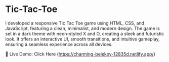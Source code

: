 # Tic-Tac-Toe
I developed a responsive Tic Tac Toe game using HTML, CSS, and JavaScript, featuring a clean, minimalist, and modern design. The game is set in a dark theme with neon-styled X and O, creating a sleek and futuristic look. It offers an interactive UI, smooth transitions, and intuitive gameplay, ensuring a seamless experience across all devices.

🔗 Live Demo: Click Here (https://charming-belekoy-12835d.netlify.app/)
